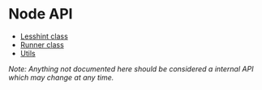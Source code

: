 # Node API

* [Lesshint class](/docs/developer-guide/api/lesshint.md)
* [Runner class](/docs/developer-guide/api/runner.md)
* [Utils](/docs/developer-guide/api/utils.md)

_Note: Anything not documented here should be considered a internal API which may change at any time._
